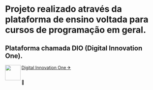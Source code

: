 # Projeto realizado através da plataforma de ensino voltada para cursos de programação em geral.
## Plataforma chamada DIO (Digital Innovation One).<br> 
<p><img src="https://github.com/AdennyFernandes/imagens/blob/master/Logo/Logo-Innovation-One-Site.png" width="50" height="50" align="left"> 
<a href="https://digitalinnovation.one/" target="_blank">Digital Innovation One ✈</a></p><br>🚀

